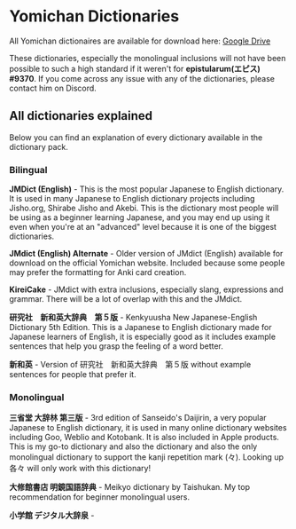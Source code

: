 # Yomichan Dictionaries  

All Yomichan dictionaires are available for download here: [Google Drive](https://drive.google.com/file/d/1Y6CndxGeSEt6Mp9YdTUxxHkZazk6QabQ/view?usp=sharing)  


These dictionaries, especially the monolingual inclusions will not have been possible to such a high standard if it weren't for **epistularum(エピス)
#9370**. If you come across any issue with any of the dictionaries, please contact him on Discord.  

## All dictionaries explained  

Below you can find an explanation of every dictionary available in the dictionary pack.   

### Bilingual  

**JMDict (English)** - This is the most popular Japanese to English dictionary. It is used in many Japanese to English dictionary projects including Jisho.org, Shirabe Jisho and Akebi. This is the dictionary most people will be using as a beginner learning Japanese, and you may end up using it even when you're at an "advanced" level because it is one of the biggest dictionaries.  

**JMdict (English) Alternate** - Older version of JMdict (English) available for download on the official Yomichan website. Included because some people may prefer the formatting for Anki card creation.  

**KireiCake** - JMdict with extra inclusions, especially slang, expressions and grammar. There will be a lot of overlap with this and the 
JMdict.  

**研究社　新和英大辞典　第５版** - Kenkyuusha New Japanese-English Dictionary 5th Edition. This is a Japanese to English dictionary made for Japanese learners of English, it is especially good as it includes example sentences that help you grasp the feeling of a word better. 

**新和英** - Version of 研究社　新和英大辞典　第５版 without example sentences for people that prefer it.  

### Monolingual  

**三省堂 大辞林 第三版** - 3rd edition of Sanseido's Daijirin, a very popular Japanese to English dictionary, it is used in many online dictionary websites including Goo, Weblio and Kotobank. It is also included in Apple products. This is my go-to dictionary and also the dictionary and also the only monolingual dictionary to support the kanji repetition mark (々). Looking up 各々 will only work with this dictionary!  

**大修館書店 明鏡国語辞典** - Meikyo dictionary by Taishukan. My top recommendation for beginner monolingual users.  


**小学館 デジタル大辞泉** - 

